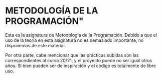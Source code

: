 # **METODOLOGÍA DE LA PROGRAMACIÓN"**

Esta es la asignatura de Metodología de la Programación. Debido a que el uso de la teoría en esta asignatura no es demasiado importante, no disponemos de este material. 

Por otra parte, cabe mencionar que las prácticas subidas son las correspondientes al curso 20/21, y el proyecto puede no ser igual otros años. Si bien pueden ser de inspiración y el código es totalmente de libre uso.